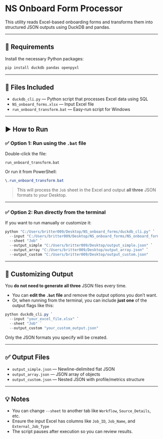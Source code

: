 # NS Onboard Form Processor

This utility reads Excel-based onboarding forms and transforms them into structured JSON outputs using DuckDB and pandas.

---

## 🧰 Requirements

Install the necessary Python packages:

```bash
pip install duckdb pandas openpyxl
```

---

## 📄 Files Included

- `duckdb_cli.py` — Python script that processes Excel data using SQL
- `NS_onboard_forms.xlsx` — Input Excel file
- `run_onboard_transform.bat` — Easy-run script for Windows

---

## ▶️ How to Run

### ✅ Option 1: Run using the `.bat` file

Double-click the file:
```
run_onboard_transform.bat
```

Or run it from PowerShell:

```powershell
\.run_onboard_transform.bat
```

> This will process the `Job` sheet in the Excel and output **all three** JSON formats to your Desktop.

---

### ✅ Option 2: Run directly from the terminal

If you want to run manually or customize it:

```powershell
python "C:/Users/britter009/Desktop/NS_onboard_forms/duckdb_cli.py" `
  --input "C:/Users/britter009/Desktop/NS_onboard_forms/NS_onboard_forms.xlsx" `
  --sheet "Job" `
  --output_simple "C:/Users/britter009/Desktop/output_simple.json" `
  --output_array "C:/Users/britter009/Desktop/output_array.json" `
  --output_custom "C:/Users/britter009/Desktop/output_custom.json"
```

---

## 🔄 Customizing Output

You **do not need to generate all three** JSON files every time.

- You can **edit the `.bat` file** and remove the output options you don’t want.
- Or, when running from the terminal, you can include **just one** of the output flags like this:

```powershell
python duckdb_cli.py `
  --input "your_excel_file.xlsx" `
  --sheet "Job" `
  --output_custom "your_custom_output.json"
```

Only the JSON formats you specify will be created.

---

## ✅ Output Files

- `output_simple.json` — Newline-delimited flat JSON
- `output_array.json` — JSON array of objects
- `output_custom.json` — Nested JSON with profile/metrics structure

---

## 💡 Notes

- You can change `--sheet` to another tab like `Workflow`, `Source_Details`, etc.
- Ensure the input Excel has columns like `Job_ID`, `Job_Name`, and `External_Job_Type`
- The script pauses after execution so you can review results.
